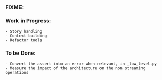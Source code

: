 ### FIXME:

### Work in Progress:
    - Story handling
    - Context building
    - Refactor tools

### To be Done:
    - Convert the assert into an error when relevant, in _low_level.py
    - Measure the impact of the architecture on the non streaming operations
